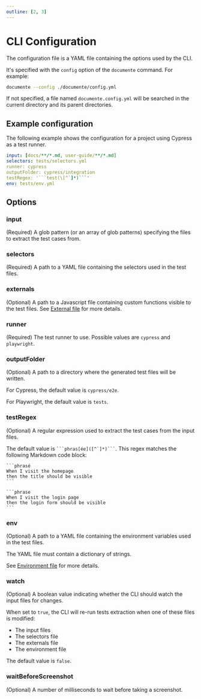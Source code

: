 ```yaml
---
outline: [2, 3]
---
```


# CLI Configuration

The configuration file is a YAML file containing the options used by the CLI.

It's specified with the `config` option of the `documente` command. For example:

```bash
documente --config ./documente/config.yml
```

If not specified, a file named `documente.config.yml` will be searched in the current directory and its parent directories.

## Example configuration

The following example shows the configuration for a project using Cypress as a test runner.

````yaml
input: [docs/**/*.md, user-guide/**/*.md]
selectors: tests/selectors.yml
runner: cypress
outputFolder: cypress/integration
testRegex: '```test(\[^`]*)```'
env: tests/env.yml
````

## Options

### input

(Required) A glob pattern (or an array of glob patterns) specifying the files to extract the test cases from.

### selectors

(Required) A path to a YAML file containing the selectors used in the test files.

### externals

(Optional) A path to a Javascript file containing custom functions visible to the test files.
See [External file](/externals-file) for more details.

### runner

(Required) The test runner to use. Possible values are `cypress` and `playwright`.

### outputFolder

(Optional) A path to a directory where the generated test files will be written.

For Cypress, the default value is `cypress/e2e`.

For Playwright, the default value is `tests`.

### testRegex

(Optional) A regular expression used to extract the test cases from the input files.

The default value is <code v-pre>\```phras\[ée](\[^`]\*)```</code>.
This regex matches the following Markdown code block:

````
```phrasé
When I visit the homepage
then the title should be visible
```

```phrase
When I visit the login page
then the login form should be visible
```
````

### env

(Optional) A path to a YAML file containing the environment variables used in the test files.

The YAML file must contain a dictionary of strings.

See [Environment file](/environment-file) for more details.

### watch

(Optional) A boolean value indicating whether the CLI should watch the input files for changes.

When set to `true`, the CLI will re-run tests extraction when one of these files is modified:

- The input files
- The selectors file
- The externals file
- The environment file

The default value is `false`.

### waitBeforeScreenshot

(Optional) A number of milliseconds to wait before taking a screenshot.
